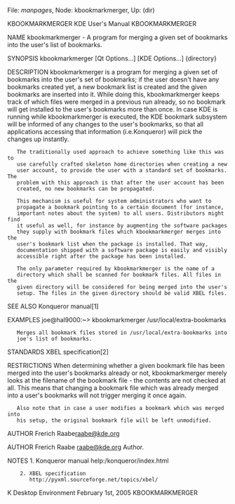 File: *manpages*,  Node: kbookmarkmerger,  Up: (dir)

KBOOKMARKMERGER                KDE User's Manual               KBOOKMARKMERGER



NAME
       kbookmarkmerger - A program for merging a given set of bookmarks into
       the user's list of bookmarks.

SYNOPSIS
       kbookmarkmerger [Qt Options...] [KDE Options...] {directory}

DESCRIPTION
       kbookmarkmerger is a program for merging a given set of bookmarks into
       the user's set of bookmarks; if the user doesn't have any bookmarks
       created yet, a new bookmark list is created and the given bookmarks are
       inserted into it. While doing this, kbookmarkmerger keeps track of
       which files were merged in a previous run already, so no bookmark will
       get installed to the user's bookmarks more than once. In case KDE is
       running while kbookmarkmerger is executed, the KDE bookmark subsystem
       will be informed of any changes to the user's bookmarks, so that all
       applications accessing that information (i.e.Konqueror) will pick the
       changes up instantly.

       The traditionally used approach to achieve something like this was to
       use carefully crafted skeleton home directories when creating a new
       user account, to provide the user with a standard set of bookmarks. The
       problem with this approach is that after the user account has been
       created, no new bookmarks can be propagated.

       This mechanism is useful for system administrators who want to
       propagate a bookmark pointing to a certain document (for instance,
       important notes about the system) to all users. Distributors might find
       it useful as well, for instance by augmenting the software packages
       they supply with bookmark files which kbookmarkmerger merges into the
       user's bookmark list when the package is installed. That way,
       documentation shipped with a software package is easily and visibly
       accessible right after the package has been installed.

       The only parameter required by kbookmarkmerger is the name of a
       directory which shall be scanned for bookmark files. All files in the
       given directory will be considered for being merged into the user's
       setup. The files in the given directory should be valid XBEL files.

SEE ALSO
       Konqueror manual[1]

EXAMPLES
           joe@hal9000:~> kbookmarkmerger /usr/local/extra-bookmarks

       Merges all bookmark files stored in /usr/local/extra-bookmarks into
       joe's list of bookmarks.

STANDARDS
           XBEL specification[2]

RESTRICTIONS
       When determining whether a given bookmark file has been merged into the
       user's bookmarks already or not, kbookmarkmerger merely looks at the
       filename of the bookmark file - the contents are not checked at all.
       This means that changing a bookmark file which was already merged into
       a user's bookmarks will not trigger merging it once again.

       Also note that in case a user modifies a bookmark which was merged into
       his setup, the original bookmark file will be left unmodified.

AUTHOR
       Frerich Raabe<raabe@kde.org>

AUTHOR
       Frerich Raabe <raabe@kde.org>
           Author.

NOTES
        1. Konqueror manual
           help:/konqueror/index.html

        2. XBEL specification
           http://pyxml.sourceforge.net/topics/xbel/



K Desktop Environment         February 1st, 2005               KBOOKMARKMERGER
